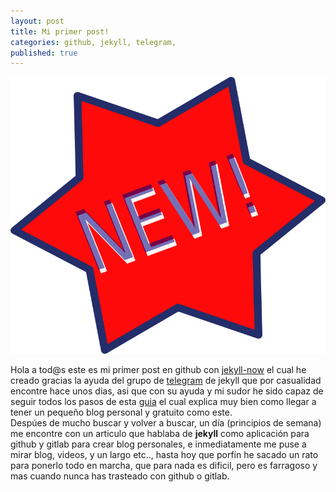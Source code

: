 ```yaml
---
layout: post
title: Mi primer post!
categories: github, jekyll, telegram,
published: true
---
```

![New!](/images/new.png)

Hola a tod@s este es mi primer post en github con [jekyll-now](jekyllrb.com/docs/posts/) el cual he creado gracias la ayuda del grupo de [telegram](t.me/experimentaconjekyll) de jekyll que por casualidad encontre hace unos dias, asi que con su ayuda y mi sudor he sido capaz de seguir todos los pasos de esta [guia](https://www.blogpocket.com/2018/09/02/tener-un-blog-con-github-y-jekyll/) el cual explica muy bien como llegar a tener un pequeño blog personal y gratuito como este.<br>
Despúes de mucho buscar y volver a buscar, un día (principios de semana) me encontre con un articulo que hablaba de <b>jekyll</b> como aplicación para github y gitlab para crear blog personales, e inmediatamente me puse a mirar blog, videos, y un largo etc.., hasta hoy que porfín he sacado un rato para ponerlo todo en marcha, que para nada es dificil, pero es farragoso y mas cuando nunca has trasteado con github o gitlab.<br>
